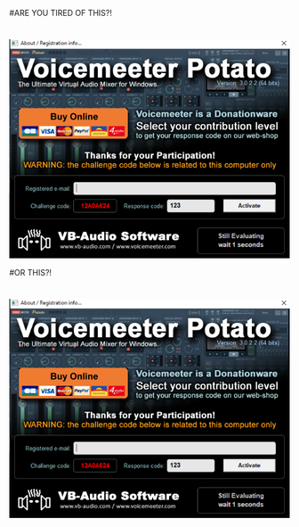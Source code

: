 #ARE YOU TIRED OF THIS?!
#
#
#
#
#
#
#
![ARE YOU TIRED OF THIS?!](Pitch1.PNG)


#OR THIS?!
#
#
#
#
#
#
#
![OR THIS?!](Pitch1.PNG)
